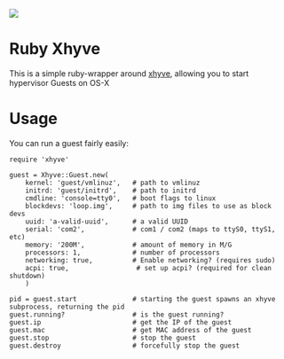 ![](https://travis-ci.org/disrvptor/xhyve-ruby.svg)

# Ruby Xhyve

This is a simple ruby-wrapper around [xhyve](https://github.com/mist64/xhyve), allowing you to start hypervisor Guests on OS-X

# Usage

You can run a guest fairly easily:

```
require 'xhyve'

guest = Xhyve::Guest.new(
    kernel: 'guest/vmlinuz',   # path to vmlinuz
    initrd: 'guest/initrd',    # path to initrd
    cmdline: 'console=tty0',   # boot flags to linux
    blockdevs: 'loop.img',     # path to img files to use as block devs
    uuid: 'a-valid-uuid',      # a valid UUID
    serial: 'com2',            # com1 / com2 (maps to ttyS0, ttyS1, etc)
    memory: '200M',            # amount of memory in M/G
    processors: 1,             # number of processors
    networking: true,          # Enable networking? (requires sudo)
    acpi: true,                 # set up acpi? (required for clean shutdown)
    )

pid = guest.start              # starting the guest spawns an xhyve subprocess, returning the pid
guest.running?                 # is the guest running?
guest.ip                       # get the IP of the guest
guest.mac                      # get MAC address of the guest
guest.stop                     # stop the guest
guest.destroy                  # forcefully stop the guest
```
